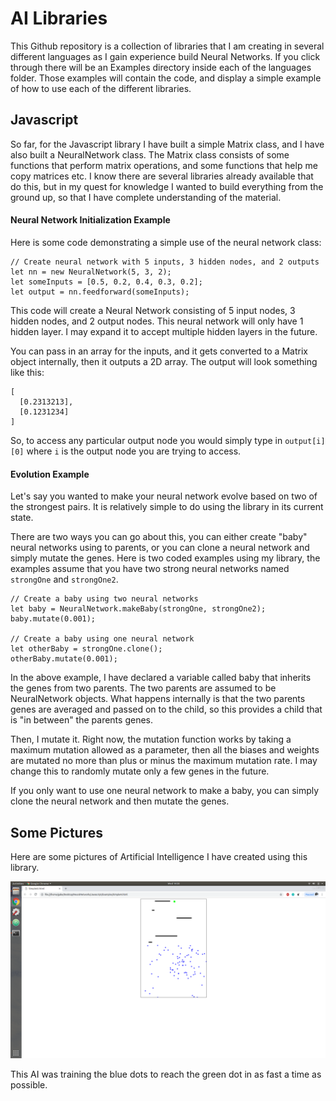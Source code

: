 # AI Libraries
This Github repository is a collection of libraries that I am creating in several different languages as I gain experience build Neural Networks. If you click through there will be an Examples directory inside each of the languages folder. Those examples will contain the code, and display a simple example of how to use each of the different libraries.

## Javascript
So far, for the Javascript library I have built a simple Matrix class, and I have also built a NeuralNetwork class. The Matrix class consists of some functions that perform matrix operations, and some functions that help me copy matrices etc. I know there are several libraries already available that do this, but in my quest for knowledge I wanted to build everything from the ground up, so that I have complete understanding of the material.

#### Neural Network Initialization Example
Here is some code demonstrating a simple use of the neural network class:

```
// Create neural network with 5 inputs, 3 hidden nodes, and 2 outputs
let nn = new NeuralNetwork(5, 3, 2);
let someInputs = [0.5, 0.2, 0.4, 0.3, 0.2];
let output = nn.feedforward(someInputs);
```

This code will create a Neural Network consisting of 5 input nodes, 3 hidden nodes, and 2 output nodes. This neural network will only have 1 hidden layer. I may expand it to accept multiple hidden layers in the future.

You can pass in an array for the inputs, and it gets converted to a Matrix object internally, then it outputs a 2D array. The output will look something like this:

```
[
  [0.2313213],
  [0.1231234]
]
```

So, to access any particular output node you would simply type in <code>output[i][0]</code> where <code>i</code> is the output node you are trying to access.

#### Evolution Example
Let's say you wanted to make your neural network evolve based on two of the strongest pairs. It is relatively simple to do using the library in its current state.

There are two ways you can go about this, you can either create "baby" neural networks using to parents, or you can clone a neural network and simply mutate the genes. Here is two coded examples using my library, the examples assume that you have two strong neural networks named <code>strongOne</code> and <code>strongOne2</code>.

```
// Create a baby using two neural networks
let baby = NeuralNetwork.makeBaby(strongOne, strongOne2);
baby.mutate(0.001);

// Create a baby using one neural network
let otherBaby = strongOne.clone();
otherBaby.mutate(0.001);
```

In the above example, I have declared a variable called baby that inherits the genes from two parents. The two parents are assumed to be NeuralNetwork objects. What happens internally is that the two parents genes are averaged and passed on to the child, so this provides a child that is "in between" the parents genes.

Then, I mutate it. Right now, the mutation function works by taking a maximum mutation allowed as a parameter, then all the biases and weights are mutated no more than plus or minus the maximum mutation rate. I may change this to randomly mutate only a few genes in the future.

If you only want to use one neural network to make a baby, you can simply clone the neural network and then mutate the genes.

## Some Pictures
Here are some pictures of Artificial Intelligence I have created using this library.

![SimpleAI](/Images/SimpleAI.png)

This AI was training the blue dots to reach the green dot in as fast a time as possible.

